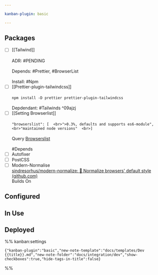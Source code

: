 ```yaml
---

kanban-plugin: basic

---
```


## Packages

- [ ] [[Tailwind]]<br><br>ADR: #PENDING <br><br>Depends: #Prettier, #BrowserList<br><br>Install: #Npm
- [ ] [[Prettier-plugin-tailwindcss]]<br><br>`npm install -D prettier prettier-plugin-tailwindcss`<br><br>Depdendant:
  #Tailwinds ^09ajzj
- [ ] [[Setting  Browserlist]]<br><br>`"browserslist": [  <br>">0.3%, defaults and supports es6-module",  <br>"maintained node versions"  <br>]`<br><br>
  Query [Browserslist](https://browsersl.ist/#q=%3E0.3%25%2C+defaults%2C+supports+es6-module%2C+maintained+node+versions)<br><br>
  #Depends
- [ ] Autofixer
- [ ] PostCSS
- [ ] 
  Modern-Normalise<br>[sindresorhus/modern-normalize: 🐒 Normalize browsers' default style (github.com)](https://github.com/sindresorhus/modern-normalize)<br>
  Builds On

## Configured

## In Use

## Deployed

%% kanban:settings

```
{"kanban-plugin":"basic","new-note-template":"docs/templates/Dev {{title}}.md","new-note-folder":"docs/integration/dev","show-checkboxes":true,"hide-tags-in-title":false}
```

%%